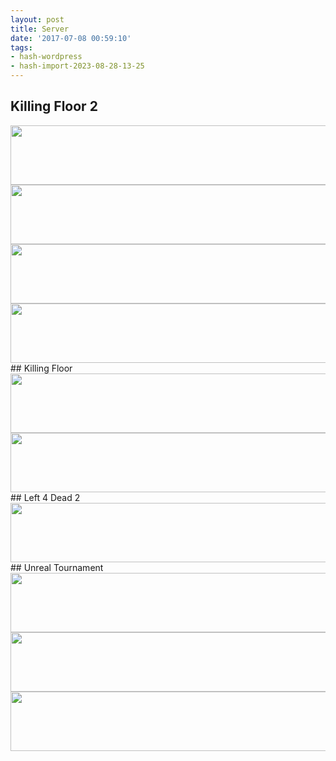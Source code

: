 ```yaml
---
layout: post
title: Server
date: '2017-07-08 00:59:10'
tags:
- hash-wordpress
- hash-import-2023-08-28-13-25
---
```


## Killing Floor 2

<center>
<a href="https://www.gametracker.com/server_info/wildlee.cloud:7800/" target="_blank" rel="noopener noreferrer"><img decoding="async" loading="lazy" src="https://cache.gametracker.com/server_info/wildlee.cloud:7800/b_560_95_1.png" alt="" width="560" height="95" border="0"></a><br>
<a href="https://www.gametracker.com/server_info/wildlee.cloud:7820/" target="_blank" rel="noopener noreferrer"><img decoding="async" loading="lazy" src="https://cache.gametracker.com/server_info/wildlee.cloud:7820/b_560_95_1.png" alt="" width="560" height="95" border="0"></a><br>
<a href="https://www.gametracker.com/server_info/wildlee.cloud:7840/" target="_blank" rel="noopener noreferrer"><img decoding="async" loading="lazy" src="https://cache.gametracker.com/server_info/wildlee.cloud:7840/b_560_95_1.png" alt="" width="560" height="95" border="0"></a><br>
<a href="https://www.gametracker.com/server_info/wildlee.cloud:7860/" target="_blank" rel="noopener noreferrer"><img decoding="async" loading="lazy" src="https://cache.gametracker.com/server_info/wildlee.cloud:7860/b_560_95_1.png" alt="" width="560" height="95" border="0"></a>
</center>
## Killing Floor

<center>
<a href="https://www.gametracker.com/server_info/95.82.183.132:7700/" target="_blank" rel="noopener noreferrer"><img decoding="async" loading="lazy" src="https://cache.gametracker.com/server_info/95.82.183.132:7700/b_560_95_1.png" border="0" width="560" height="95" alt=""></a><br>
<a href="https://www.gametracker.com/server_info/95.82.183.132:7740/" target="_blank" rel="noopener noreferrer"><img decoding="async" loading="lazy" src="https://cache.gametracker.com/server_info/95.82.183.132:7740/b_560_95_1.png" border="0" width="560" height="95" alt=""></a>
</center>
## Left 4 Dead 2

<center><a href="https://www.gametracker.com/server_info/95.82.183.132:27015/" target="_blank" rel="noopener noreferrer"><img decoding="async" loading="lazy" src="https://cache.gametracker.com/server_info/95.82.183.132:27015/b_560_95_1.png" border="0" width="560" height="95" alt=""></a></center>
## Unreal Tournament

<center>
<a href="https://www.gametracker.com/server_info/wildlee.cloud:7000/" target="_blank" rel="noopener noreferrer"><img decoding="async" loading="lazy" src="https://cache.gametracker.com/server_info/wildlee.cloud:7000/b_560_95_1.png" alt="" width="560" height="95" border="0"></a><br>
<a href="https://www.gametracker.com/server_info/wildlee.cloud:7020/" target="_blank" rel="noopener noreferrer"><img decoding="async" loading="lazy" src="https://cache.gametracker.com/server_info/wildlee.cloud:7020/b_560_95_1.png" alt="" width="560" height="95" border="0"></a><br>
<a href="https://www.gametracker.com/server_info/wildlee.cloud:7040/" target="_blank" rel="noopener noreferrer"><img decoding="async" loading="lazy" src="https://cache.gametracker.com/server_info/wildlee.cloud:7040/b_560_95_1.png" alt="" width="560" height="95" border="0"></a>
</center>
  
&nbsp;<!--kg-card-end: html-->